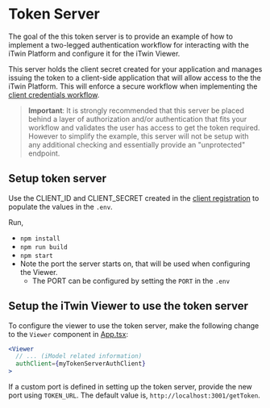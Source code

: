 # Token Server

The goal of the this token server is to provide an example of how to implement a two-legged authentication workflow for interacting with the iTwin Platform and configure it for the iTwin Viewer.

This server holds the client secret created for your application and manages issuing the token to a client-side application that will allow access to the
the iTwin Platform. This will enforce a secure workflow when implementing the [client credentials workflow](https://developer.bentley.com/apis/overview/authorization/#clientcredentialflow).

> __Important__: It is strongly recommended that this server be placed behind a layer of authorization and/or authentication that fits your workflow and validates the user has access to get the token required. However to simplify the example, this server will not be setup with any additional checking and essentially provide an "unprotected" endpoint.

## Setup token server

Use the CLIENT_ID and CLIENT_SECRET created in the [client registration](../README.md#client-registration) to populate the values in the `.env`.

Run,

- `npm install`
- `npm run build`
- `npm start`
- Note the port the server starts on, that will be used when configuring the Viewer.
  - The PORT can be configured by setting the `PORT` in the `.env`

## Setup the iTwin Viewer to use the token server

To configure the viewer to use the token server, make the following change to the `Viewer` component in [App.tsx](../react-viewer/src/App.tsx):

```jsx
<Viewer
  // ... (iModel related information)
  authClient={myTokenServerAuthClient}
>
```

If a custom port is defined in setting up the token server, provide the new port using `TOKEN_URL`. The default value is, `http://localhost:3001/getToken`.

